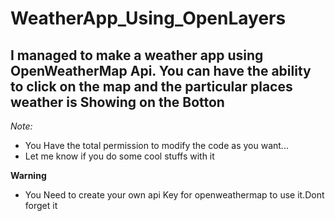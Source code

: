 # WeatherApp_Using_OpenLayers
## I managed to make a weather app using OpenWeatherMap Api. You can have the ability to click on the map and the particular places weather is Showing on the Botton
*Note:*

 - You Have the total permission to modify the code as you want...
 - Let me know if you do some cool stuffs with it

**Warning**
 - You Need to create your own api Key for openweathermap to use it.Dont forget it

